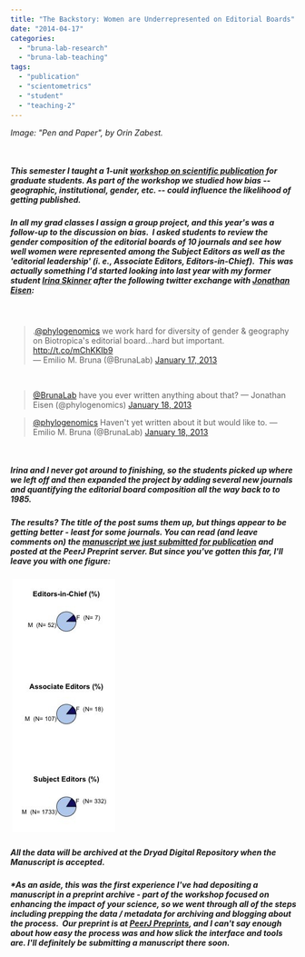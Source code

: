 ```yaml
---
title: "The Backstory: Women are Underrepresented on Editorial Boards"
date: "2014-04-17"
categories: 
  - "bruna-lab-research"
  - "bruna-lab-teaching"
tags: 
  - "publication"
  - "scientometrics"
  - "student"
  - "teaching-2"
---
```


_Image: "Pen and Paper", by Orin Zabest._

 

##### This semester I taught a 1-unit [workshop on scientific publication](http://brunalab.org/wis6934/) for graduate students. As part of the workshop we studied how bias -- geographic, institutional, gender, etc. -- could influence the likelihood of getting published. 

##### In all my grad classes I assign a group project, and this year's was a follow-up to the discussion on bias.  I asked students to review the gender composition of the editorial boards of 10 journals and see how well women were represented among the Subject Editors as well as the 'editorial leadership' (i. e., Associate Editors, Editors-in-Chief).  This was actually something I'd started looking into last year with my former student [Irina Skinner](http://plaza.ufl.edu/irinas/Irina/Welcome.html) after the following twitter exchange with [Jonathan Eisen](http://phylogenomics.wordpress.com):

 

<blockquote class="twitter-tweet" lang="en">.<a href="https://twitter.com/phylogenomics">@phylogenomics</a> we work hard for diversity of gender &amp; geography on Biotropica's editorial board...hard but important. <a href="http://t.co/mChKKIb9">http://t.co/mChKKIb9</a><div></div>— Emilio M. Bruna (@BrunaLab) <a href="https://twitter.com/BrunaLab/statuses/292048308640296960">January 17, 2013</a></blockquote> 

<blockquote class="twitter-tweet" lang="en" data-conversation="none"><a href="https://twitter.com/BrunaLab">@BrunaLab</a> have you ever written anything about that? — Jonathan Eisen (@phylogenomics) <a href="https://twitter.com/phylogenomics/statuses/292084900448858112">January 18, 2013</a></blockquote>

<blockquote class="twitter-tweet" lang="en" data-conversation="none"><a href="https://twitter.com/phylogenomics">@phylogenomics</a> Haven't yet written about it but would like to. — Emilio M. Bruna (@BrunaLab) <a href="https://twitter.com/BrunaLab/statuses/292091772652380160">January 18, 2013</a></blockquote> 

##### Irina and I never got around to finishing, so the students picked up where we left off and then expanded the project by adding several new journals and quantifying the editorial board composition all the way back to to 1985.

##### The results? The title of the post sums them up, but things appear to be getting better - least for some journals. You can read (and leave comments on) the [manuscript we just submitted for publication](https://peerj.com/preprints/369/) and posted at the PeerJ Preprint server. But since you've gotten this far, I'll leave you with one figure:

#####  [![Summary](images/Summary-e1397739611330.jpeg)](http://brunalab.org/wp-content/uploads/2014/04/Summary-e1397739611330.jpeg)

##### All the data will be archived at the Dryad Digital Repository when the Manuscript is accepted.

##### \*As an aside, this was the first experience I've had depositing a manuscript in a preprint archive - part of the workshop focused on enhancing the impact of your science, so we went through all of the steps including prepping the data / metadata for archiving and blogging about the process.  Our preprint is at [PeerJ Preprints](https://peerj.com/preprints/), and I can't say enough about how easy the process was and how slick the interface and tools are. I'll definitely be submitting a manuscript there soon.
